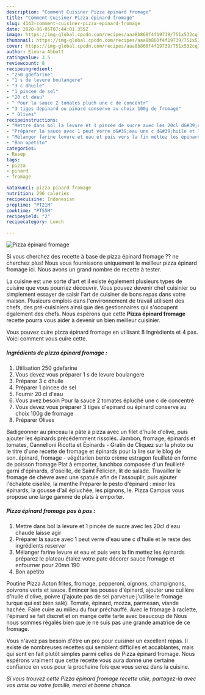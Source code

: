 ```yaml
---
description: "Comment Cuisiner Pizza épinard fromage"
title: "Comment Cuisiner Pizza épinard fromage"
slug: 4143-comment-cuisiner-pizza-epinard-fromage
date: 2020-06-05T07:44:01.355Z
image: https://img-global.cpcdn.com/recipes/aaa8b860f4f19739/751x532cq70/pizza-epinard-fromage-photo-principale-de-la-recette.jpg
thumbnail: https://img-global.cpcdn.com/recipes/aaa8b860f4f19739/751x532cq70/pizza-epinard-fromage-photo-principale-de-la-recette.jpg
cover: https://img-global.cpcdn.com/recipes/aaa8b860f4f19739/751x532cq70/pizza-epinard-fromage-photo-principale-de-la-recette.jpg
author: Elnora Abbott
ratingvalue: 3.5
reviewcount: 8
recipeingredient:
- "250 gdefarine"
- "1 s de levure boulangere"
- "3 c dhuile"
- "1 pincee de sel"
- "20 cl deau"
- " Pour la sauce 2 tomates pluch une c de concentr"
- "3 tiges depinard ou pinard conserve au choix 100g de fromage"
- " Olives"
recipeinstructions:
- "Mettre dans bol la levure et 1 pincée de sucre avec les 20cl d&#39;eau chaude laisse agir"
- "Préparer la sauce avec 1 peut verre d&#39;eau une c d&#39;huile et le reste des ingrédients reserver"
- "Mélanger farine levure et eau et puis vers la fin mettez les épinards préparez le plateau étalez votre pate décorer sauce fromage et enfourner pour 20mn 190"
- "Bon apetito"
categories:
- Resep
tags:
- pizza
- pinard
- fromage

katakunci: pizza pinard fromage 
nutrition: 296 calories
recipecuisine: Indonesian
preptime: "PT21M"
cooktime: "PT55M"
recipeyield: "2"
recipecategory: Lunch

---
```



![Pizza épinard fromage](https://img-global.cpcdn.com/recipes/aaa8b860f4f19739/751x532cq70/pizza-epinard-fromage-photo-principale-de-la-recette.jpg)

Si vous cherchez des recette à base de pizza épinard fromage ?? ne cherchez plus! Nous vous fournissons uniquement le meilleur pizza épinard fromage ici. Nous avons un grand nombre de recette à tester.

La cuisine est une sorte d'art et il existe également plusieurs types de cuisine que vous pourriez découvrir. Vous pouvez devenir chef cuisinier ou simplement essayer de saisir l'art de cuisiner de bons repas dans votre maison. Plusieurs emplois dans l'environnement de travail utilisent des chefs, des pré-cuisiniers ainsi que des gestionnaires qui s'occupent également des chefs. Nous espérons que cette <strong> Pizza épinard fromage </strong> recette pourra vous aider à devenir un bien meilleur cuisinier.

<!--inarticleads1-->

Vous pouvez cuire pizza épinard fromage en utilisant 8 Ingrédients et 4 pas. Voici comment vous cuire cette.

##### Ingrédients de pizza épinard fromage :

1. Utilisation 250 gdefarine
1. Vous devez vous préparer 1 s de levure boulangere
1. Préparer 3 c dhuile
1. Préparer 1 pincee de sel
1. Fournir 20 cl d&#39;eau
1. Vous avez besoin  Pour la sauce 2 tomates épluché une c de concentré
1. Vous devez vous préparer 3 tiges d&#39;epinard ou épinard conserve au choix 100g de fromage
1. Préparer  Olives


Badigeonner au pinceau la pâte à pizza avec un filet d&#39;huile d&#39;olive, puis ajouter les épinards précédemment rissolés. Jambon, fromage, épinards et tomates, Cannelloni Ricotta et Épinards - Gratin de Cliquez sur la photo ou le titre d&#39;une recette de fromage et épinards pour la lire sur le blog de son..épinard, fromage - végétarien bento crème estragon feuilleté en forme de poisson fromage Plat à emporter, lunchbox composée d&#39;un feuilleté garni d&#39;épinards, d&#39;oseille, de Saint Félicien, lit de salade. Travailler le fromage de chèvre avec une spatule afin de l&#39;assouplir, puis ajouter l&#39;échalote ciselée, la menthe Préparer le pesto d&#39;épinard : mixer les épinards, la gousse d&#39;ail épluchée, les pignons, le. Pizza Campus vous propose une large gamme de plats à emporter. 

<!--inarticleads2-->

##### Pizza épinard fromage pas à pas :

1. Mettre dans bol la levure et 1 pincée de sucre avec les 20cl d&#39;eau chaude laisse agir
1. Préparer la sauce avec 1 peut verre d&#39;eau une c d&#39;huile et le reste des ingrédients reserver
1. Mélanger farine levure et eau et puis vers la fin mettez les épinards préparez le plateau étalez votre pate décorer sauce fromage et enfourner pour 20mn 190
1. Bon apetito


Poutine Pizza Acton frites, fromage, pepperoni, oignons, champignons, poivrons verts et sauce. Emincer les pousse d&#39;épinard, ajouter une cuillère d&#39;huile d&#39;olive, poivre (j&#39;ajoute pas de sel parvenue j&#39;utilise le fromage turque qui est bien salé). Tomate, épinard, mozza, parmesan, viande hachée. Faire cuire au milieu du four préchauffé. Avec le fromage à raclette, l&#39;épinard se fait discret et on mange cette tarte avec beaucoup de Nous nous sommes régalés bien que je ne suis pas une grande amatrice de ce fromage. 

<!--inarticleads1-->

<p>
Vous n'avez pas besoin d'être un pro pour cuisiner un excellent repas. Il existe de nombreuses recettes qui semblent difficiles et accablantes, mais qui sont en fait plutôt simples parmi celles de Pizza épinard fromage. Nous espérons vraiment que cette recette vous aura donné une certaine confiance en vous pour la prochaine fois que vous serez dans la cuisine.
</p>

<p>
<i>Si vous trouvez cette Pizza épinard fromage recette utile, partagez-la avec vos amis ou votre famille, merci et bonne chance.</i>
</p>
